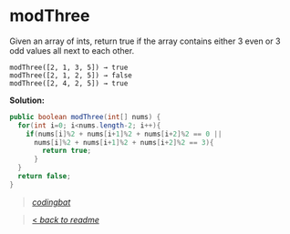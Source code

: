 # modThree

Given an array of ints, return true if the array contains either 3 even or 3 odd values all next to each other.

```
modThree([2, 1, 3, 5]) → true
modThree([2, 1, 2, 5]) → false
modThree([2, 4, 2, 5]) → true
```

**Solution:**

```java
public boolean modThree(int[] nums) {
  for(int i=0; i<nums.length-2; i++){
    if(nums[i]%2 + nums[i+1]%2 + nums[i+2]%2 == 0 ||
      nums[i]%2 + nums[i+1]%2 + nums[i+2]%2 == 3){
        return true;
      }
  }
  return false;
}
```

> _[codingbat](https://codingbat.com/prob/p159979)_

> [< _back to readme_](FINDREPLACEREADME)